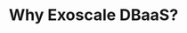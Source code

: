 ---
title: "Why Exoscale DBaaS?"
description: ""
banner: "98e16360-a366-4b78-8e0a-031da07fdacb/images/exoscale-icon.svg"
weight: 3
tags: [databases]
categories: [introductory]
---